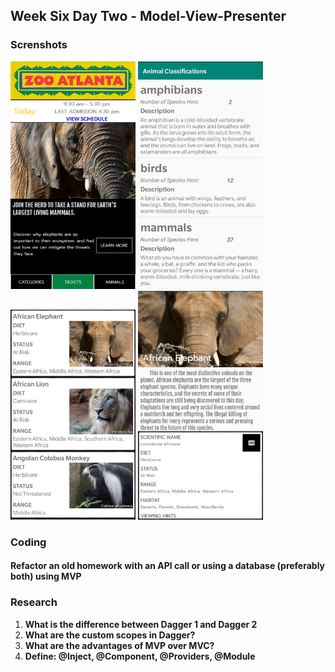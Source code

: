 ## Week Six Day Two - Model-View-Presenter ##

### Screnshots ###
<p float="left">
  <img src="/screenshots/1.jpg" width="200" />
  <img src="/screenshots/2.jpg" width="200" />
  <img src="/screenshots/3.jpg" width="200" />
  <img src="/screenshots/4.jpg" width="200" />
</p>

### Coding ###
#### Refactor an old homework with an API call or using a database (preferably both) using MVP ####

### Research ###
1. <b>What is the difference between Dagger 1 and Dagger 2</b>
2. <b>What are the custom scopes in Dagger?</b>
3. <b>What are the advantages of MVP over MVC?</b>
4. <b>Define: @Inject, @Component, @Providers, @Module</b>

